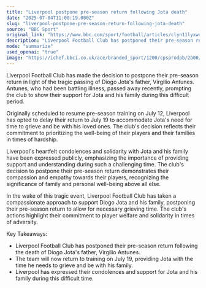 ```yaml
---
title: "Liverpool postpone pre-season return following Jota death"
date: "2025-07-04T11:00:19.000Z"
slug: "liverpool-postpone-pre-season-return-following-jota-death"
source: "BBC Sport"
original_link: "https://www.bbc.com/sport/football/articles/clyn11lyxwdo"
description: "Liverpool Football Club has postponed their pre-season return to July 19 following the passing of Diogo Jota's father, Virgilio Antunes. The decision was made to allow Jota the necessary time to grieve and be with his family during this challenging period. The club has publicly expressed their condolences and support for Jota, emphasizing the importance of prioritizing player welfare and family well-being above all else. Liverpool's compassionate response reflects their commitment to standing by their players in times of adversity."
mode: "summarize"
used_openai: "true"
image: "https://ichef.bbci.co.uk/ace/branded_sport/1200/cpsprodpb/2b00/live/d9f1d650-58c2-11f0-ae9e-b728c6a1f026.jpg"
---
```


Liverpool Football Club has made the decision to postpone their pre-season return in light of the tragic passing of Diogo Jota's father, Virgilio Antunes. Antunes, who had been battling illness, passed away recently, prompting the club to show their support for Jota and his family during this difficult period.

Originally scheduled to resume pre-season training on July 12, Liverpool has opted to delay their return to July 19 to accommodate Jota's need for time to grieve and be with his loved ones. The club's decision reflects their commitment to prioritizing the well-being of their players and their families in times of hardship.

Liverpool's heartfelt condolences and solidarity with Jota and his family have been expressed publicly, emphasizing the importance of providing support and understanding during such a challenging time. The club's decision to postpone their pre-season return demonstrates their compassion and empathy towards their players, recognizing the significance of family and personal well-being above all else.

In the wake of this tragic event, Liverpool Football Club has taken a compassionate approach to support Diogo Jota and his family, postponing their pre-season return to allow for necessary grieving time. The club's actions highlight their commitment to player welfare and solidarity in times of adversity.

Key Takeaways:
- Liverpool Football Club has postponed their pre-season return following the death of Diogo Jota's father, Virgilio Antunes.
- The team will now return to training on July 19, providing Jota with the time he needs to grieve and be with his family.
- Liverpool has expressed their condolences and support for Jota and his family during this difficult time.